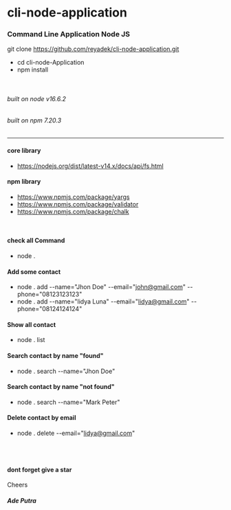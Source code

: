 # cli-node-application

### Command Line Application Node JS

git clone https://github.com/reyadek/cli-node-application.git
- cd cli-node-Application
- npm install



<br />

###### built on node v16.6.2
###### built on npm 7.20.3

-----------

#### core library

- https://nodejs.org/dist/latest-v14.x/docs/api/fs.html

#### npm library

- https://www.npmjs.com/package/yargs
- https://www.npmjs.com/package/validator
- https://www.npmjs.com/package/chalk

<br />

#### check all Command
- node .

#### Add some contact
- node . add --name="Jhon Doe" --email="john@gmail.com" --phone="08123123123"
- node . add --name="lidya Luna" --email="lidya@gmail.com" --phone="08124124124"


#### Show all contact
- node . list


#### Search contact by name "found"
- node . search --name="Jhon Doe"

#### Search contact by name "not found"
- node . search --name="Mark Peter"


#### Delete contact by email
- node . delete --email="lidya@gmail.com"

<br />
<br />

#### dont forget give a star

Cheers
##### Ade Putra
